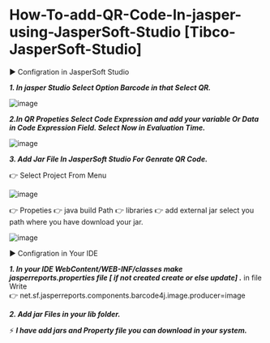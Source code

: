 # How-To-add-QR-Code-In-jasper-using-JasperSoft-Studio [Tibco-JasperSoft-Studio]

▶️  Configration in JasperSoft Studio

**_1. In jasper Studio Select Option Barcode in that Select QR._**
  
 ![image](https://user-images.githubusercontent.com/55349992/162631610-40d30d3b-32d7-4592-9055-370cb9ad08a1.png)
    
  **_2.In QR Propeties Select Code Expression and add your variable Or Data in Code Expression Field.
    Select Now in Evaluation Time._**
    
  ![image](https://user-images.githubusercontent.com/55349992/162631620-3fffcae4-5123-43fa-8591-7f7aa7e27478.png)


  **_3. Add Jar File In JasperSoft Studio For Genrate QR Code._**
    
  👉 Select Project From Menu   
       
  ![image](https://user-images.githubusercontent.com/55349992/162631357-a7f6380e-42f5-40ce-9d9a-359983dd5f11.png)

   👉 Propeties 👉  java build Path 👉 libraries 👉 add external jar select you path where you have download your jar.
     
   ![image](https://user-images.githubusercontent.com/55349992/162631571-10d014f9-28bc-4e7e-9e4f-b1f10dccdd5c.png)

     

▶️  Configration in Your IDE

  **_1. In your IDE **WebContent/WEB-INF/classes** make jasperreports.properties file [ if not created create or else update] ._** in file Write      
       👉 net.sf.jasperreports.components.barcode4j.image.producer=image

  **_2. Add jar Files in your lib folder._**

⚡ **_I have add jars and Property file you can download in your system._**



